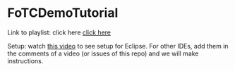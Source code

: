 # FoTCDemoTutorial
Link to playlist: click here [click here](https://www.youtube.com/playlist?list=PLQB8lA1gaTTp1gJ-DKZQGOlvMSsXBisD6 "How to Make a Game - YouTube")

Setup: watch [this video](https://www.youtube.com/watch?v=cHM5jb5335o "How to Make a Game: Episode 1: Setup - YouTube") to see setup for Eclipse. For other IDEs, add them in the comments of a video (or issues of this repo) and we will make instructions.
